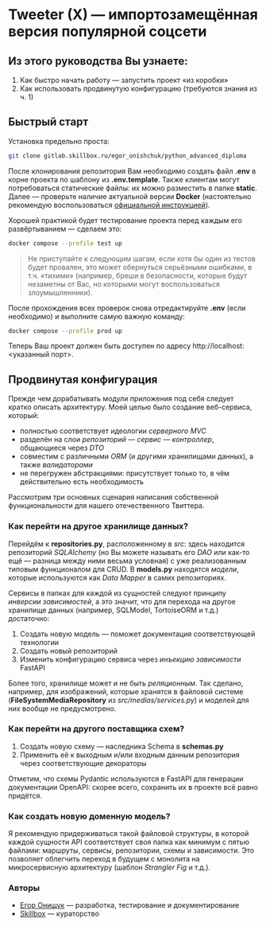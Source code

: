 # Tweeter (X) — импортозамещённая версия популярной соцсети

## Из этого руководства Вы узнаете:

1. Как быстро начать работу — запустить проект «из коробки»
2. Как использовать продвинутую конфигурацию (требуются знания из ч. 1)

## Быстрый старт

Установка предельно проста:

```bash
git clone gitlab.skillbox.ru/egor_onishchuk/python_advanced_diploma
```

После клонирования репозитория Вам необходимо создать файл **.env** в корне проекта по шаблону из **.env.template**. 
Также клиентам могут потребоваться статические файлы: их можно разместить в папке **static**.
Далее — проверьте наличие актуальной версии **Docker** (настоятельно рекомендую воспользоваться 
[официальной инструкцией](https://docs.docker.com/engine/install/ "Документация Docker")). 

Хорошей практикой будет тестирование проекта перед каждым его развёртыванием — сделаем это:

```bash
docker compose --profile test up
```

> Не приступайте к следующим шагам, если хотя бы один из тестов будет провален, это может обернуться серьёзными 
> ошибками, в т.ч. «тихими» (например, бреши в безопасности, которые будут незаметны от Вас, но которыми могут 
> воспользоваться злоумышленники).

После прохождения всех проверок снова отредактируйте **.env** (если необходимо) и выполните самую важную команду:

```bash
docker compose --profile prod up
```

Теперь Ваш проект должен быть доступен по адресу http://localhost:<указанный порт>.

## Продвинутая конфигурация

Прежде чем дорабатывать модули приложения под себя следует кратко описать архитектуру. Моей целью было 
создание веб-сервиса, который:

* полностью соответствует идеологии _серверного MVC_
* разделён на слои _репозиторий — сервис — контроллер_, общающиеся через _DTO_
* совместим с различными _ORM_ (и другими хранилищами данных), а также _валидаторами_
* не перегружен абстракциями: присутствует только то, в чём действительно есть необходимость

Рассмотрим три основных сценария написания собственной функциональности для нашего отечественного Твиттера.

### Как перейти на другое хранилище данных?

Перейдём к **repositories.py**, расположенному в _src_: здесь находится репозиторий _SQLAlchemy_ (но Вы можете 
называть его _DAO_ или как-то ещё — разница между ними весьма условная) с уже реализованным типовым функционалом для
CRUD. В **models.py** находятся _модели_, которые используются как _Data Mapper_ в самих репозиториях.

Сервисы в папках для каждой из сущностей следуют принципу _инверсии зависимостей_, а это значит, что для перехода на 
другое хранилище данных (например, SQLModel, TortoiseORM и т.д.) достаточно:

1. Создать новую модель — поможет документация соответствующей технологии
2. Создать новый репозиторий
3. Изменить конфигурацию сервиса через _инъекцию зависимости_ FastAPI

Более того, хранилище может и не быть _реляционным_. Так сделано, например, для изображений, которые хранятся в 
файловой системе (**FileSystemMediaRepository** из _src/medias/services.py_) и моделей для них вообще не предусмотрено.

### Как перейти на другого поставщика схем?

1. Создать новую схему — наследника Schema в **schemas.py**
2. Применить её к выходным и/или входным данным репозитория через соответствующие декораторы

Отметим, что схемы Pydantic используются в FastAPI для генерации документации OpenAPI: скорее всего, сохранить их в 
проекте всё равно придётся.

### Как создать новую доменную модель?

Я рекомендую придерживаться такой файловой структуры, в которой каждой сущности API соответствует своя папка как минимум
с пятью файлами: маршруты, сервисы, репозитории, схемы и зависимости. Это позволяет облегчить переход в будущем с
монолита на микросервисную архитектуру (шаблон _Strangler Fig_ и т.д.).

### Авторы

* [Егор Онищук](https://gitlab.skillbox.ru/egor_onishchuk "Профиль в GitLab") — разработка, тестирование и
  документирование
* [Skillbox](https://skillbox.ru/ "Платформа") — кураторство
